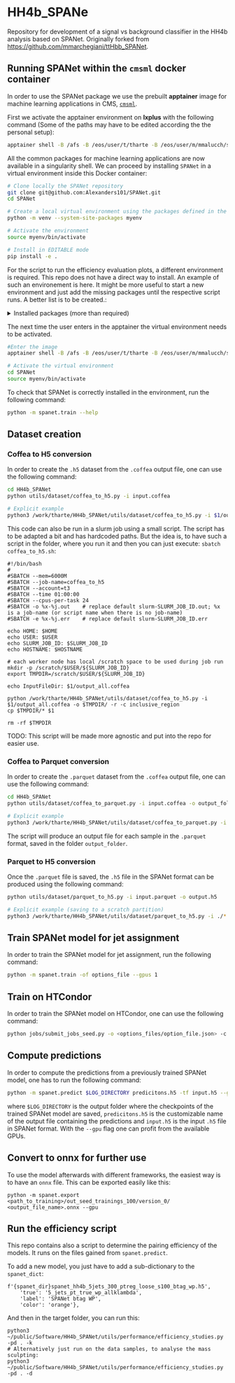 # HH4b_SPANe
Repository for development of a signal vs background classifier in the HH4b analysis based on SPANet. Originally forked from https://github.com/mmarchegiani/ttHbb_SPANet.

## Running SPANet within the `cmsml` docker container

In order to use the SPANet package we use the prebuilt **apptainer** image for machine learning applications in CMS, [`cmsml`](https://hub.docker.com/r/cmsml/cmsml).

First we activate the apptainer environment on **lxplus** with the following command (Some of the paths may have to be edited according the the personal setup):

```bash
apptainer shell -B /afs -B /eos/user/t/tharte -B /eos/user/m/mmalucch/spanet_inputs -B /etc/sysconfig/ngbauth-submit -B ${XDG_RUNTIME_DIR} --env KRB5CCNAME="FILE:${XDG_RUNTIME_DIR}/krb5cc" --nv /cvmfs/unpacked.cern.ch/registry.hub.docker.com/cmsml/cmsml:latest
```

All the common packages for machine learning applications are now available in a singularity shell.
We can proceed by installing `SPANet` in a virtual environment inside this Docker container:
```bash
# Clone locally the SPANet repository
git clone git@github.com:Alexanders101/SPANet.git
cd SPANet

# Create a local virtual environment using the packages defined in the apptainer image
python -m venv --system-site-packages myenv

# Activate the environment
source myenv/bin/activate

# Install in EDITABLE mode
pip install -e .
```

For the script to run the efficiency evaluation plots, a different environment is required.
This repo does not have a direct way to install. An example of such an environement is here. It might be more useful to start a new environment and just add the missing packages until the respective script runs. A better list is to be created.:
<details>
    <summary>Installed packages (more than required)</summary>
    
    absl-py==2.1.0
    aiohappyeyeballs==2.4.3
    aiohttp==3.10.10
    aiosignal==1.3.1
    alabaster==0.7.12
    amqp==5.1.1
    annotated-types==0.7.0
    antlr4-python3-runtime==4.9.3
    appdirs==1.4.4
    argcomplete==1.12.0
    argparse-manpage==4.7
    astroid==2.11.6
    asttokens==2.0.5
    async-timeout==4.0.3
    attrs==20.3.0
    auth-get-sso-cookie==2.3.0
    autopage==0.5.2
    awkward-cpp==42
    awkward==2.7.1
    babel==2.9.1
    backcall==0.1.0
    bcrypt==3.2.2
    beautifulsoup4==4.10.0
    black==24.10.0
    boost-histogram==1.5.0
    build==0.10.0
    cached-property==1.5.2
    cachetools==5.5.0
    certifi==2023.5.7
    certmgr-client==1.19.0
    cffi==1.14.5
    chardet==4.0.0
    click==8.1.7
    cliff==4.0.0
    cloud-init==24.4
    cloudpickle==3.1.0
    cmd2==2.4.2
    coffea==2024.11.0
    collectd-cvmfs==1.3.4
    collectd-dnf==1.1.1
    collectd-heartbeat==1.4.0
    collectd-monit-alarm-actuator==1.1.1
    collectd-monit-alarm-handler==1.2.1
    collectd-processcount==2.6.1
    collectd-puppet==2.0.1
    collectd-systemd==0.0.1
    coloredlogs==15.0.1
    conda-package-handling==1.7.3
    conda==4.14.0
    configobj==5.0.6
    contourpy==1.3.0
    correctionlib==2.6.4
    cramjam==2.8.4
    cryptography==36.0.1
    cycler==0.11.0
    cython==0.29.37
    cytoolz==0.11.2
    dask-awkward==2024.12.1
    dask-histogram==2024.9.1
    dask==2024.8.0
    dbus-python==1.2.18
    debtcollector==2.5.0
    decorator==4.4.2
    defusedxml==0.7.1
    dill==0.3.5.1
    distlib==0.3.2
    distrdf==6.36.4
    distro==1.5.0
    dnspython==2.6.1
    docopt==0.6.2
    docutils==0.16
    dogpile.cache==1.1.8
    elasticsearch==7.17.4
    eventlet==0.33.3
    events==0.4
    executing==0.8.2
    extras==1.0.0
    fail2ban==1.1.0
    fasteners==0.17.3
    filelock==3.7.1
    fixtures==3.0.0
    flake8==7.1.1
    flatbuffers==24.3.25
    fonttools==4.55.0
    frozendict==1.2
    frozenlist==1.4.1
    fsspec-xrootd==0.4.0
    fsspec==2024.9.0
    fts3==3.14.2
    future==0.18.3
    futurist==2.4.1
    gfal2-util==1.9.0
    gpg==1.15.1
    greenlet==3.1.1
    grpcio==1.66.2
    gssapi==1.6.9
    h5py==3.12.1
    hist==2.8.0
    histoprint==2.5.0
    htcondor==24.0.7
    htgettoken==2.0
    httplib2==0.20.3
    humanfriendly==10.0
    idna==2.10
    imagesize==1.2.0
    impacket==0.10.0
    importlib-metadata==8.5.0
    importlib-resources==6.4.5
    influxdb==5.3.1
    iotop==0.6
    ipython==8.5.0
    ipywidgets==8.1.5
    iso8601==1.0.2
    isort==5.10.1
    jedi==0.18.1
    jeepney==0.8.0
    jinja2==3.0.1
    jira==3.5.0
    jmespath==0.9.4
    joblib==1.4.2
    jsonpatch==1.21
    jsonpointer==2.0
    jsonschema==3.2.0
    jupyterlab-widgets==3.0.13
    kerberos==1.3.0
    keyring==21.8.0
    keystoneauth1==5.0.1
    kiwisolver==1.4.1
    koji==1.35.2
    kombu==5.2.4
    landbtools==24.4.4.post2
    lazy-object-proxy==1.7.1
    ldap3==2.8.1
    libcomps==0.1.18
    lightning-utilities==0.11.7
    llvmlite==0.43.0
    locket==1.0.0
    lxml==4.6.5
    lz4==4.3.3
    m2crypto==0.38.0
    mako==1.1.4.dev0
    markdown-it-py==3.0.0
    markdown==3.7
    markupsafe==3.0.2
    matplotlib-inline==0.1.5
    matplotlib==3.9.3
    mccabe==0.7.0
    mdmm==0.1.3
    mdurl==0.1.2
    megabus==2.1.0
    monotonic==1.5
    mplhep-data==0.0.4
    mplhep==0.3.55
    mpmath==1.3.0
    msgpack==1.0.3
    multidict==6.1.0
    munch==2.5.0
    mypy-extensions==1.0.0
    nc-heartbeat==0.4.1
    netaddr==0.10.1
    netifaces==0.10.6
    nftables==0.1
    numba==0.60.0
    numpy==2.0.2
    oauthlib==3.1.1
    olefile==0.46
    omegaconf==2.3.0
    onnxruntime==1.19.2
    opensearch-py==3.0.0
    openstacksdk==0.101.0
    opt-einsum==3.4.0
    oracledb==1.2.2
    os-client-config==2.1.0
    os-service-types==1.7.0
    osc-lib==2.6.2
    osc-placement==4.0.0
    oslo.concurrency==5.0.1
    oslo.config==9.0.0
    oslo.context==5.0.0
    oslo.i18n==5.1.0
    oslo.log==5.0.0
    oslo.messaging==14.0.3
    oslo.metrics==0.5.1
    oslo.middleware==5.0.0
    oslo.serialization==5.0.0
    oslo.service==3.0.0
    oslo.utils==6.0.2
    osprofiler==3.4.3
    packaging==24.2
    pandas==2.2.3
    paramiko==2.12.0
    parso==0.8.3
    partd==1.4.2
    paste==3.5.0
    pastedeploy==2.1.1
    pathspec==0.12.1
    pbr==5.10.0
    pcp==5.0
    pexpect==4.8.0
    pickleshare==0.7.5
    pillow==10.0.1
    pip==25.1.1
    platformdirs==2.5.4
    ply==3.11
    podman-compose==1.5.0
    prettytable==0.7.2
    prometheus-client==0.21.0
    prompt-toolkit==3.0.38
    propcache==0.2.0
    protobuf==5.29.1
    psutil==5.8.0
    ptyprocess==0.6.0
    pure-eval==0.2.2
    py-cpuinfo==8.0.0
    pyarrow==18.0.0
    pyasn1-modules==0.2.8
    pyasn1==0.4.8
    pycairo==1.20.1
    pycodestyle==2.12.1
    pycosat==0.6.3
    pycparser==2.20
    pycryptodomex==3.20.0
    pycurl==7.43.0.6
    pydantic-core==2.23.4
    pydantic==2.9.2
    pyflakes==3.2.0
    pygments==2.18.0
    pygobject==3.40.1
    pyinotify==0.9.6
    pylint==2.13.7
    pymysql==0.10.1
    pynacl==1.4.0
    pyngus==2.3.0
    pynvim==0.5.2
    pyopencl==2022.3.1
    pyopenssl==21.0.0
    pyparsing==2.4.7
    pyperclip==1.8.0
    pyphonebook==2.2.0
    pyproject-hooks==1.0.0
    pyqt5-sip==12.11.1
    pyqt5==5.15.9
    pyrsistent==0.17.3
    pyserial==3.4
    pysocks==1.7.1
    python-barbicanclient==5.4.0
    python-cinderclient==9.1.1
    python-collectd-certificate==0.1.2
    python-collectd-sssd-func==0.1.0
    python-dateutil==2.9.0.post0
    python-dotenv==0.19.2
    python-gitlab==3.9.0
    python-glanceclient==4.1.0
    python-heatclient==3.1.0
    python-ironic-inspector-client==4.8.0
    python-ironicclient==5.0.1
    python-keystoneclient==5.0.1
    python-ldap==3.4.3
    python-linux-procfs==0.7.3
    python-magic==0.4.27
    python-magnumclient==4.0.0
    python-manilaclient==4.1.3
    python-mistralclient==4.5.0
    python-neutronclient==8.1.0
    python-novaclient==18.1.0
    python-octaviaclient==3.1.1
    python-openstackclient==6.0.1-1.1
    python-qpid-proton==0.35.0
    python-swiftclient==4.1.0
    pytools==2022.1.14
    pytorch-lightning==2.4.0
    pytz==2021.1
    pyudev==0.22.0
    pyxattr==0.7.2
    pyyaml==5.4.1
    repoze.lru==0.7
    requests-gssapi==1.2.3
    requests-kerberos==0.12.0
    requests-oauthlib==1.3.0
    requests-toolbelt==0.9.1
    requests==2.25.1
    requestsexceptions==1.4.0
    rfc3986==1.5.0
    rich==13.9.4
    root==6.36.4
    routes==2.5.1
    rpm==4.16.1.3
    ruamel.yaml.clib==0.2.7
    ruamel.yaml==0.16.6
    ruff==0.12.2
    s3cmd==2.4.0
    scikit-learn==1.5.2
    scipy==1.13.1
    secretstorage==3.3.1
    selinux==3.6
    sepolicy==3.6
    setools==4.4.4
    setuptools==53.0.0
    simplejson==3.17.6
    six==1.15.0
    snowballstemmer==1.9.0
    soupsieve==2.4.1
    sphinx==3.4.3
    sphinxcontrib-applehelp==1.0.2
    sphinxcontrib-devhelp==1.0.2
    sphinxcontrib-htmlhelp==1.0.3
    sphinxcontrib-jsmath==1.0.1
    sphinxcontrib-qthelp==1.0.3
    sphinxcontrib-serializinghtml==1.1.4
    sqlalchemy==1.4.45
    sssdconfig==2.9.6
    stack-data==0.5.0
    statsd==3.2.1
    stevedore==4.0.2
    stomp.py==7.0.0
    suds==1.1.2
    sympy==1.13.1
    systemd-python==234
    teigi==4.31.1
    tempita==0.5.2
    tenacity==8.2.3
    tensorboard-data-server==0.7.2
    tensorboard==2.18.0
    testtools==2.5.0
    threadpoolctl==3.5.0
    toml==0.10.2
    tomli==2.0.1
    toolz==1.0.0
    tqdm==4.66.5
    traitlets==5.1.1
    typed-ast==1.5.4
    typing-extensions==4.12.2
    tzdata==2024.2
    uhi==0.5.0
    uproot==5.5.1
    urllib-gssapi==1.0.2
    urllib3==1.26.5
    vector==1.5.2
    vine==5.0.0
    virtualenv==20.21.1
    warlock==1.3.3
    wcwidth==0.2.5
    webob==1.8.7
    werkzeug==3.0.4
    wheel==0.36.2
    widgetsnbextension==4.0.13
    wrapt==1.14.1
    xattr==0.10.0
    xlrd==2.0.1
    xxhash==3.5.0
    yappi==1.3.6
    yarl==1.15.3
    zipp==3.20.2
    
</details>

The next time the user enters in the apptainer the virtual environment needs to be activated.
```bash
#Enter the image
apptainer shell -B /afs -B /eos/user/t/tharte -B /eos/user/m/mmalucch/spanet_inputs -B /etc/sysconfig/ngbauth-submit -B ${XDG_RUNTIME_DIR} --env KRB5CCNAME="FILE:${XDG_RUNTIME_DIR}/krb5cc" --nv /cvmfs/unpacked.cern.ch/registry.hub.docker.com/cmsml/cmsml:latest

# Activate the virtual environment
cd SPANet
source myenv/bin/activate
```

To check that SPANet is correctly installed in the environment, run the following command:
```bash
python -m spanet.train --help
```

## Dataset creation

### Coffea to H5 conversion
In order to create the `.h5` dataset from the `.coffea` output file, one can use the following command:
```bash
cd HH4b_SPANet
python utils/dataset/coffea_to_h5.py -i input.coffea

# Explicit example
python3 /work/tharte/HH4b_SPANet/utils/dataset/coffea_to_h5.py -i $1/output_all.coffea -o $TMPDIR/ -r -c 4b_region
```
This code can also be run in a slurm job using a small script. The script has to be adapted a bit and has hardcoded paths. But the idea is, to have such a script in the folder, where you run it and then you can just execute: `sbatch coffea_to_h5.sh`:
```
#!/bin/bash
#
#SBATCH --mem=6000M
#SBATCH --job-name=coffea_to_h5
#SBATCH --account=t3
#SBATCH --time 01:00:00
#SBATCH --cpus-per-task 24
#SBATCH -o %x-%j.out    # replace default slurm-SLURM_JOB_ID.out; %x is a job-name (or script name when there is no job-name)
#SBATCH -e %x-%j.err    # replace default slurm-SLURM_JOB_ID.err

echo HOME: $HOME 
echo USER: $USER 
echo SLURM_JOB_ID: $SLURM_JOB_ID
echo HOSTNAME: $HOSTNAME

# each worker node has local /scratch space to be used during job run
mkdir -p /scratch/$USER/${SLURM_JOB_ID}
export TMPDIR=/scratch/$USER/${SLURM_JOB_ID}

echo InputFileDir: $1/output_all.coffea

python /work/tharte/HH4b_SPANet/utils/dataset/coffea_to_h5.py -i $1/output_all.coffea -o $TMPDIR/ -r -c inclusive_region
cp $TMPDIR/* $1

rm -rf $TMPDIR
```
TODO: This script will be made more agnostic and put into the repo for easier use.


### Coffea to Parquet conversion
In order to create the `.parquet` dataset from the `.coffea` output file, one can use the following command:
```bash
cd HH4b_SPANet
python utils/dataset/coffea_to_parquet.py -i input.coffea -o output_folder

# Explicit example
python3 /work/tharte/HH4b_SPANet/utils/dataset/coffea_to_parquet.py -i ./output_all.coffea -o . -c 4b_region
```

The script will produce an output file for each sample in the `.parquet` format, saved in the folder `output_folder`.

### Parquet to H5 conversion
Once the `.parquet` file is saved, the `.h5` file in the SPANet format can be produced using the following command:
```bash
python utils/dataset/parquet_to_h5.py -i input.parquet -o output.h5

# Explicit example (saving to a scratch partition)
python3 /work/tharte/HH4b_SPANet/utils/dataset/parquet_to_h5.py -i ./*.parquet -o /scratch/<user>/166814/ -f 0.8
```

## Train SPANet model for jet assignment
In order to train the SPANet model for jet assignment, run the following command:
```bash
python -m spanet.train -of options_file --gpus 1
```

## Train on HTCondor
In order to train the SPANet model on HTCondor, one can use the following command:
```bash
python jobs/submit_jobs_seed.py -o <options_files/option_file.json> -c <jobs/config/config.yaml> -s <start_seed>:<end_seed> -a <"additional arguments to pass to spanet.train"> --suffix <directory_suffix>
```

## Compute predictions
In order to compute the predictions from a previously trained SPANet model, one has to run the following command:
```bash
python -m spanet.predict $LOG_DIRECTORY predicitons.h5 -tf input.h5 --gpu
```
where `$LOG_DIRECTORY` is the output folder where the checkpoints of the trained SPANet model are saved, `predicitons.h5` is the customizable name of the output file containing the predictions and `input.h5` is the input `.h5` file in SPANet format. With the `--gpu` flag one can profit from the available GPUs.

## Convert to onnx for further use
To use the model afterwards with different frameworks, the easiest way is to have an `onnx` file. This can be exported easily like this:
```
python -m spanet.export <path_to_training>/out_seed_trainings_100/version_0/ <output_file_name>.onnx --gpu
```

## Run the efficiency script
This repo contains also a script to determine the pairing efficiency of the models. It runs on the files gained from `spanet.predict`.

To add a new model, you just have to add a sub-dictionary to the `spanet_dict`:
```
f'{spanet_dir}spanet_hh4b_5jets_300_ptreg_loose_s100_btag_wp.h5',
    'true': '5_jets_pt_true_wp_allklambda',
    'label': 'SPANet btag WP',
    'color': 'orange'},
```

And then in the target folder, you can run this:
```
python3 ~/public/Software/HH4b_SPANet/utils/performance/efficiency_studies.py -pd . -k
# Alternatively just run on the data samples, to analyse the mass sculpting:
python3 ~/public/Software/HH4b_SPANet/utils/performance/efficiency_studies.py -pd . -d
```

